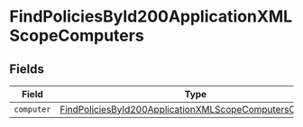 # FindPoliciesById200ApplicationXMLScopeComputers


## Fields

| Field                                                                                                                                         | Type                                                                                                                                          | Required                                                                                                                                      | Description                                                                                                                                   |
| --------------------------------------------------------------------------------------------------------------------------------------------- | --------------------------------------------------------------------------------------------------------------------------------------------- | --------------------------------------------------------------------------------------------------------------------------------------------- | --------------------------------------------------------------------------------------------------------------------------------------------- |
| `computer`                                                                                                                                    | [FindPoliciesById200ApplicationXMLScopeComputersComputer](../../models/operations/findpoliciesbyid200applicationxmlscopecomputerscomputer.md) | :heavy_minus_sign:                                                                                                                            | N/A                                                                                                                                           |